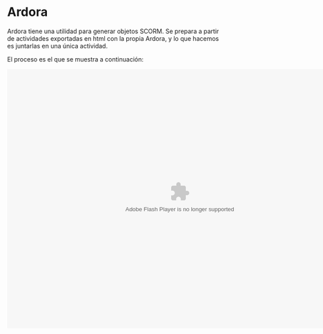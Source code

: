 # Ardora

Ardora tiene una utilidad para generar objetos SCORM. Se prepara a partir de actividades exportadas en html con la propia Ardora, y lo que hacemos es juntarlas en una única actividad.

El proceso es el que se muestra a continuación:

<object data="http://aularagon.catedu.es/materialesaularagon2013/herramelabor/tm5/sco_ardora.swf" height="600" type="application/x-shockwave-flash" width="800"><param name="src" value="http://aularagon.catedu.es/materialesaularagon2013/herramelabor/tm5/sco_ardora.swf"/></object>
